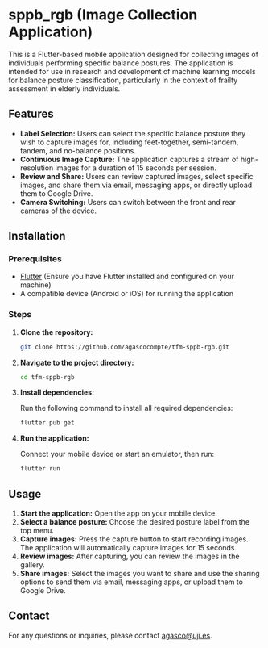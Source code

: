 # sppb_rgb (Image Collection Application)

This is a Flutter-based mobile application designed for collecting images of individuals performing specific balance postures. The application is intended for use in research and development of machine learning models for balance posture classification, particularly in the context of frailty assessment in elderly individuals.

## Features

- **Label Selection:** Users can select the specific balance posture they wish to capture images for, including feet-together, semi-tandem, tandem, and no-balance positions.
- **Continuous Image Capture:** The application captures a stream of high-resolution images for a duration of 15 seconds per session.
- **Review and Share:** Users can review captured images, select specific images, and share them via email, messaging apps, or directly upload them to Google Drive.
- **Camera Switching:** Users can switch between the front and rear cameras of the device.

## Installation

### Prerequisites

- [Flutter](https://flutter.dev/docs/get-started/install) (Ensure you have Flutter installed and configured on your machine)
- A compatible device (Android or iOS) for running the application

### Steps

1. **Clone the repository:**

   ```bash
   git clone https://github.com/agascocompte/tfm-sppb-rgb.git
   ```

2. **Navigate to the project directory:**

   ```bash
   cd tfm-sppb-rgb
   ```

3. **Install dependencies:**

   Run the following command to install all required dependencies:
   
   ```bash
   flutter pub get
   ```
   
4. **Run the application:**

   Connect your mobile device or start an emulator, then run:
   
   ```bash
   flutter run
   ```

## Usage

1. **Start the application:** Open the app on your mobile device.
2. **Select a balance posture:** Choose the desired posture label from the top menu.
3. **Capture images:** Press the capture button to start recording images. The application will automatically capture images for 15 seconds.
4. **Review images:** After capturing, you can review the images in the gallery.
5. **Share images:** Select the images you want to share and use the sharing options to send them via email, messaging apps, or upload them to Google Drive.

## Contact

For any questions or inquiries, please contact [agasco@uji.es](mailto:agasco@uji.es).
